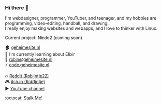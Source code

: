 ### Hi there 👋

I'm webdesigner, programmer, YouTuber, and teenager, and my hobbies are programming, video-editing, handball, and drawing.<br>
I really enjoy making websites and webapps, and I love to thinker with Linux.

Current project: Nindo2 (coming soon)

🏠 [geheimesite.nl](http://geheimesite.nl)  
🌱 I'm currently learning about Elixir   
💬 [robin@geheimesite.nl](mailto:robin@geheimesite.nl)  
⚡ [code.geheimesite.nl](http://code.geheimesite.nl)  

🔥 [Reddit (Robijntje22)](https://www.reddit.com/user/Robijntje22)  
🎮 [itch.io (Rob1jntje)](https://robijntje.itch.io)  
▶️ [YouTube channel](https://www.youtube.com/channel/UCx4li1iMygs5KtqgcU5KGRw)  

:octocat: [Stalk Me!](https://gitstalk.netlify.app/RobinBoers)

<!--
**RobinBoers/RobinBoers** is a ✨ _special_ ✨ repository because its `README.md` (this file) appears on your GitHub profile.

Here are some ideas to get you started:

- 🔭 I’m currently working on ...
- 🌱 I’m currently learning ...
- 👯 I’m looking to collaborate on ...
- 🤔 I’m looking for help with ...
- 💬 Ask me about ...
- 📫 How to reach me: ...
- 😄 Pronouns: ...
- ⚡ Fun fact: ...
-->
